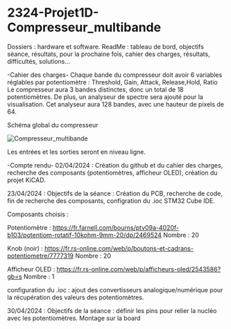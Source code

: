 # 2324-Projet1D-Compresseur_multibande
Dossiers : hardware et software. ReadMe : tableau de bord, objectifs séance, résultats, pour la prochaine fois, cahier des charges, résultats, difficultés, solutions...

-Cahier des charges-
Chaque bande du compresseur doit avoir 6 variables réglables par potentiomètre : Threshold, Gain, Attack, Release,Hold, Ratio
Le compresseur aura 3 bandes distinctes, donc un total de 18 potentiomètres.
De plus, un analyseur de spectre sera ajouté pour la visualisation.
Cet analyseur aura 128 bandes, avec une hauteur de pixels de 64.

Schéma global du compresseur

![Compresseur_multibande](https://github.com/Divertisseur/2324-Projet1D-Compresseur_multibande_Boutiche_Korchef_Diler/assets/96353461/97ba6d8a-4e32-46b3-9192-fc1ab5a3069d)

Les entrées et les sorties seront en niveau ligne.

-Compte rendu-
02/04/2024 :
Création du github et du cahier des charges, recherche des composants (potentiomètres, afficheur OLED), création du projet KiCAD.

23/04/2024 :
Objectifs de la séance : Création du PCB, recherche de code, fin de recherche des composants, configration du .ioc STM32 Cube IDE.

Composants choisis : 

Potentiomètre : https://fr.farnell.com/bourns/ptv09a-4020f-b103/potentiom-rotatif-10kohm-9mm-20/dp/2469524
Nombre : 20

Knob (noir) : https://fr.rs-online.com/web/p/boutons-et-cadrans-potentiometre/7777319
Nombre : 20

Afficheur OLED : https://fr.rs-online.com/web/p/afficheurs-oled/2543586?gb=s
Nombre : 1

configuration du .ioc : ajout des convertisseurs analogique/numérique pour la récupération des valeurs des potentiomètres.

30/04/2024 : 
Objectifs de la séance : définir les pins pour relier la nucléo avec les potentiomètres. Montage sur la board
